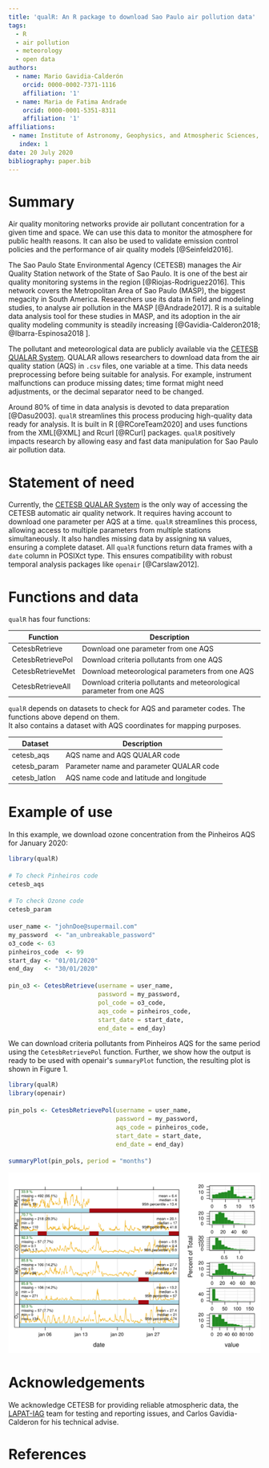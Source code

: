 ```yaml
---
title: 'qualR: An R package to download Sao Paulo air pollution data'
tags:
  - R
  - air pollution
  - meteorology
  - open data
authors:
  - name: Mario Gavidia-Calderón
    orcid: 0000-0002-7371-1116
    affiliation: '1'
  - name: Maria de Fatima Andrade
    orcid: 0000-0001-5351-8311
    affiliation: '1'
affiliations:
 - name: Institute of Astronomy, Geophysics, and Atmospheric Sciences, University of Sao Paulo, Brazil
   index: 1
date: 20 July 2020
bibliography: paper.bib
---
```


# Summary
Air quality monitoring networks provide air pollutant concentration for a given
time and space.
We can use this data to monitor the atmosphere for public health reasons.
It can also be used to validate emission control policies and the performance
of air quality models [@Seinfeld2016].

The Sao Paulo State Environmental Agency (CETESB) manages the
Air Quality Station network of the State of Sao Paulo.
It is one of the best air quality monitoring systems in the region
[@Riojas-Rodriguez2016].
This network covers the Metropolitan Area of Sao Paulo (MASP), the biggest megacity in
South America.
Researchers use its data in field and modeling studies, to analyse air
pollution in the MASP [@Andrade2017].
R is a suitable data analysis tool for these studies in MASP,
and its adoption in the air quality modeling community is
steadily increasing [@Gavidia-Calderon2018; @Ibarra-Espinosa2018 ].

The pollutant and meteorological data are publicly available via the
[CETESB QUALAR System](https://cetesb.sp.gov.br/ar/qualar/).
QUALAR allows researchers to download data from the air quality station (AQS) in `.csv`
files, one variable at a time.
This data needs preprocessing before being suitable for analysis.
For example, instrument malfunctions can produce missing dates; time format might
need adjustments, or the decimal separator need to be changed.

Around 80% of time in data analysis is devoted to data preparation [@Dasu2003].
`qualR` streamlines this process producing high-quality data ready for
analysis.
It is built in R [@RCoreTeam2020] and uses functions from the XML[@XML] and
Rcurl [@RCurl] packages.
`qualR` positively impacts research by allowing easy and fast data
manipulation for Sao Paulo air pollution data.

# Statement of need
Currently, the [CETESB QUALAR System](https://cetesb.sp.gov.br/ar/qualar/) is
the only way of accessing the CETESB automatic air quality network.
It requires having account to download one parameter per AQS at a time.
`qualR` streamlines this process, allowing access to multiple parameters from
multiple stations simultaneously.
It also handles missing data by assigning `NA` values, ensuring a complete
dataset.
All `qualR` functions return data frames with a `date` column in POSIXct type.
This ensures compatibility with robust temporal analysis packages like
`openair` [@Carslaw2012].

# Functions and data

`qualR` has four functions:

| Function           | Description                                    |
|--------------------|------------------------------------------------|
| CetesbRetrieve     | Download one parameter from one AQS            |
| CetesbRetrievePol  | Download criteria pollutants from one AQS      |
| CetesbRetrieveMet  | Download meteorological parameters from one AQS|
| CetesbRetrieveAll  | Download criteria pollutants and meteorological parameter from one AQS|            

`qualR` depends on datasets to check for AQS and parameter codes.
The functions above depend on them.  
It also contains a dataset with AQS coordinates for mapping purposes.

| Dataset       | Description                              |
|---------------|------------------------------------------|
| cetesb_aqs    | AQS name and AQS QUALAR code             |
| cetesb_param  | Parameter name and parameter QUALAR code       |
| cetesb_latlon | AQS name code and latitude and longitude |

# Example of use

In this example, we download ozone concentration from the Pinheiros AQS for January
2020:

```R
library(qualR)

# To check Pinheiros code
cetesb_aqs

# To check Ozone code
cetesb_param

user_name <- "johnDoe@supermail.com"
my_password  <- "an_unbreakable_password"
o3_code <- 63
pinheiros_code  <- 99
start_day <- "01/01/2020"
end_day   <- "30/01/2020"

pin_o3 <- CetesbRetrieve(username = user_name,
                         password = my_password,
                         pol_code = o3_code,
                         aqs_code = pinheiros_code,
                         start_date = start_date,
                         end_date = end_day)


```

We can download criteria pollutants from Pinheiros AQS for the same
period using the `CetesbRetrievePol` function. Further, we show how the output
is ready to be used with openair's `summaryPlot` function, the resulting plot
is shown in Figure 1.

```R
library(qualR)
library(openair)

pin_pols <- CetesbRetrievePol(username = user_name,
                              password = my_password,
                              aqs_code = pinheiros_code,
                              start_date = start_date,
                              end_date = end_day)

summaryPlot(pin_pols, period = "months")

```

![Summary plot created using `CetesbRetrievePol` output and openair `summaryPlot` function](summary_plot_pinheiros.svg)

# Acknowledgements

We acknowledge CETESB for providing reliable atmospheric data,
the [LAPAT-IAG](http://www.lapat.iag.usp.br/) team for testing and
reporting issues, and Carlos Gavidia-Calderon for his technical advise.

# References
